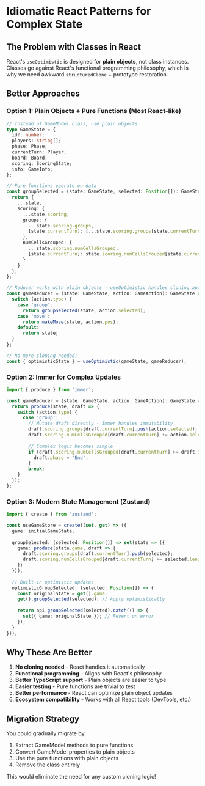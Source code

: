 # Idiomatic React Patterns for Complex State

## The Problem with Classes in React

React's `useOptimistic` is designed for **plain objects**, not class instances. Classes go against React's functional programming philosophy, which is why we need awkward `structuredClone` + prototype restoration.

## Better Approaches

### Option 1: Plain Objects + Pure Functions (Most React-like)

```typescript
// Instead of GameModel class, use plain objects
type GameState = {
  id?: number;
  players: string[];
  phase: Phase;
  currentTurn: Player;
  board: Board;
  scoring: ScoringState;
  info: GameInfo;
};

// Pure functions operate on data
const groupSelected = (state: GameState, selected: Position[]): GameState => {
  return {
    ...state,
    scoring: {
      ...state.scoring,
      groups: {
        ...state.scoring.groups,
        [state.currentTurn]: [...state.scoring.groups[state.currentTurn], selected]
      },
      numCellsGrouped: {
        ...state.scoring.numCellsGrouped,
        [state.currentTurn]: state.scoring.numCellsGrouped[state.currentTurn] + selected.length
      }
    }
  };
};

// Reducer works with plain objects - useOptimistic handles cloning automatically!
const gameReducer = (state: GameState, action: GameAction): GameState => {
  switch (action.type) {
    case 'group':
      return groupSelected(state, action.selected);
    case 'move':
      return makeMove(state, action.pos);
    default:
      return state;
  }
};

// No more cloning needed!
const { optimisticState } = useOptimistic(gameState, gameReducer);
```

### Option 2: Immer for Complex Updates

```typescript
import { produce } from 'immer';

const gameReducer = (state: GameState, action: GameAction): GameState => {
  return produce(state, draft => {
    switch (action.type) {
      case 'group':
        // Mutate draft directly - Immer handles immutability
        draft.scoring.groups[draft.currentTurn].push(action.selected);
        draft.scoring.numCellsGrouped[draft.currentTurn] += action.selected.length;
        
        // Complex logic becomes simple
        if (draft.scoring.numCellsGrouped[draft.currentTurn] >= draft.info.size / 2) {
          draft.phase = 'End';
        }
        break;
    }
  });
};
```

### Option 3: Modern State Management (Zustand)

```typescript
import { create } from 'zustand';

const useGameStore = create((set, get) => ({
  game: initialGameState,
  
  groupSelected: (selected: Position[]) => set(state => ({
    game: produce(state.game, draft => {
      draft.scoring.groups[draft.currentTurn].push(selected);
      draft.scoring.numCellsGrouped[draft.currentTurn] += selected.length;
    })
  })),
  
  // Built-in optimistic updates
  optimisticGroupSelected: (selected: Position[]) => {
    const originalState = get().game;
    get().groupSelected(selected); // Apply optimistically
    
    return api.groupSelected(selected).catch(() => {
      set({ game: originalState }); // Revert on error
    });
  }
}));
```

## Why These Are Better

1. **No cloning needed** - React handles it automatically
2. **Functional programming** - Aligns with React's philosophy  
3. **Better TypeScript support** - Plain objects are easier to type
4. **Easier testing** - Pure functions are trivial to test
5. **Better performance** - React can optimize plain object updates
6. **Ecosystem compatibility** - Works with all React tools (DevTools, etc.)

## Migration Strategy

You could gradually migrate by:
1. Extract GameModel methods to pure functions
2. Convert GameModel properties to plain objects
3. Use the pure functions with plain objects
4. Remove the class entirely

This would eliminate the need for any custom cloning logic! 
